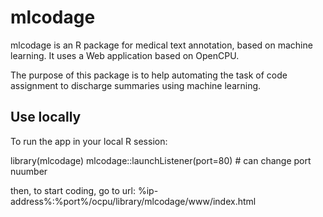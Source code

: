 # mlcodage
mlcodage is an R package for medical text annotation, based on machine learning. It uses a Web application based on OpenCPU.

The purpose of this package is to help automating the task of code assignment to discharge summaries using machine learning.  

Use locally
-----------

To run the app in your local R session:

  library(mlcodage)
	mlcodage::launchListener(port=80) # can change port nuumber

then, to start coding, go to url: %ip-address%:%port%/ocpu/library/mlcodage/www/index.html

